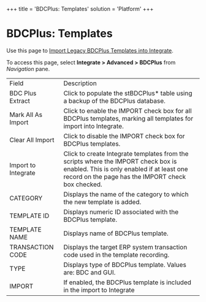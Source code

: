 +++
title = 'BDCPlus: Templates'
solution = 'Platform'
+++

# BDCPlus: Templates

<div class="use">

Use this page to [Import Legacy BDCPlus Templates into
Integrate](../Use_Cases/ImportLegacyBDCPlusTemps).

</div>

To access this page, select <span style="font-weight: bold;">Integrate
\> Advanced \> BDCPlus</span> from
<span style="font-style: italic;">Navigation</span>
pane.

|                     |                                                                                                                                                                                       |
| ------------------- | ------------------------------------------------------------------------------------------------------------------------------------------------------------------------------------- |
| Field               | Description                                                                                                                                                                           |
| BDC Plus Extract    | Click to populate the stBDCPlus\* table using a backup of the BDCPlus database.<span> </span>                                                                                         |
| Mark All As Import  | Click to enable the IMPORT check box for all BDCPlus templates, marking all templates for import into Integrate.                                                                      |
| Clear All Import    | Click to disable the IMPORT check box for BDCPlus templates.                                                                                                                          |
| Import to Integrate | Click to create Integrate templates from the scripts where the IMPORT check box is enabled. This is only enabled if at least one record on the page has the IMPORT check box checked. |
| CATEGORY            | Displays the name of the category to which the new template is added.                                                                                                                 |
| TEMPLATE ID         | Displays numeric ID associated with the BDCPlus template.                                                                                                                             |
| TEMPLATE NAME       | Displays name of BDCPlus template.                                                                                                                                                    |
| TRANSACTION CODE    | Displays the target ERP system transaction code used in the template recording.                                                                                                       |
| TYPE                | Displays type of BDCPlus template. Values are: BDC and GUI.                                                                                                                           |
| IMPORT              | If enabled, the BDCPlus template is included in the import to Integrate                                                                                                               |
